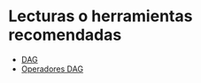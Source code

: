 # Lecturas o herramientas recomendadas

* [DAG](https://airflow.apache.org/docs/apache-airflow/stable/core-concepts/dags.html)
* [Operadores DAG](https://airflow.apache.org/docs/apache-airflow-providers/operators-and-hooks-ref/index.html)




